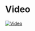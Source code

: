 # Video
[![Video](https://img.youtube.com/vi/VIDEO_ID/maxresdefault.jpg)](https://github.com/guneykilicel/pageloader/blob/main/public/React%20App%20-%20Google%20Chrome%202024-08-24%2021-20-42.mp4)
